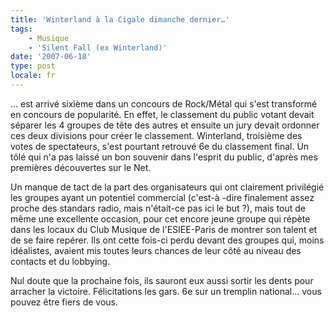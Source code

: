 ```yaml
---
title: 'Winterland à la Cigale dimanche dernier…'
tags:
    - Musique
    - 'Silent Fall (ex Winterland)'
date: '2007-06-18'
type: post
locale: fr
---
```


… est arrivé sixième dans un concours de Rock/Métal qui s'est transformé en concours de popularité. En effet, le classement du public votant devait séparer les 4 groupes de tête des autres et ensuite un jury devait ordonner ces deux divisions pour créer le classement. Winterland, troisième des votes de spectateurs, s'est pourtant retrouvé 6e du classement final. Un tôlé qui n'a pas laissé un bon souvenir dans l'esprit du public, d'après mes premières découvertes sur le Net.

<!-- more -->

Un manque de tact de la part des organisateurs qui ont clairement privilégié les groupes ayant un potentiel commercial (c'est-à -dire finalement assez proche des standars radio, mais n'était-ce pas ici le but&nbsp;?), mais tout de même une excellente occasion, pour cet encore jeune groupe qui répète dans les locaux du Club Musique de l'ESIEE-Paris de montrer son talent et de se faire repérer. Ils ont cette fois-ci perdu devant des groupes qui, moins idéalistes, avaient mis toutes leurs chances de leur côté au niveau des contacts et du lobbying.

Nul doute que la prochaine fois, ils sauront eux aussi sortir les dents pour arracher la victoire. Félicitations les gars. 6e sur un tremplin national… vous pouvez être fiers de vous.
